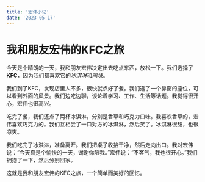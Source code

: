 ```yaml
---
title: '宏伟小记'
date: '2023-05-17'
---
```


# 我和朋友宏伟的KFC之旅

今天是个晴朗的一天，我和朋友宏伟决定出去吃点东西，放松一下。我们选择了**KFC**，因为我们都喜欢它的*冰淇淋*和*鸡块*。

我们到了KFC，发现店里人不多，很快就点好了餐。我们选了一个靠窗的座位，可以看到外面的风景。我们边吃边聊，谈论着学习、工作、生活等话题。我觉得很开心，宏伟也很高兴。

吃完了餐，我们还点了两杯冰淇淋，分别是香草和巧克力口味。我喜欢香草的，宏伟喜欢巧克力的。我们互相尝了一口对方的冰淇淋，然后笑了。冰淇淋很甜，也很凉爽。

我们吃完了冰淇淋，准备离开。我们把桌子收拾干净，然后走向出口。我对宏伟说：“今天真是个愉快的一天，谢谢你陪我。”宏伟说：“不客气，我也很开心。”我们拥抱了一下，然后分别回家。

这就是我和朋友宏伟的KFC之旅，一个简单而美好的回忆。
